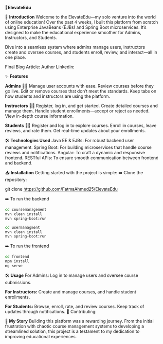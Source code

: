 🌟**ElevateEdu**

🚀 **Introduction**
Welcome to the ElevateEdu—my solo venture into the world of online education! Over the past 4 weeks, 
I built this platform from scratch using Enterprise JavaBeans (EJBs) and Spring Boot microservices. 
It’s designed to make the educational experience smoother for Admins, Instructors, and Students.

Dive into a seamless system where admins manage users, instructors create and oversee courses, and students enroll, review, and interact—all in one place.

Final Blog Article: 
Author LinkedIn: 

✨ **Features**

**Admins** 👨‍💼
Manage user accounts with ease.
Review courses before they go live.
Edit or remove courses that don’t meet the standards.
Keep tabs on how students and instructors are using the platform.

**Instructors** 👨‍🏫
Register, log in, and get started.
Create detailed courses and manage them.
Handle student enrollments—accept or reject as needed.
View in-depth course information.

**Students** 👨‍🎓
Register and log in to explore courses.
Enroll in courses, leave reviews, and rate them.
Get real-time updates about your enrollments.

🛠️ **Technologies Used**
Java EE & EJBs: For robust backend user management.
Spring Boot: For building microservices that handle course reviews and notifications.
Angular: To craft a dynamic and responsive frontend.
RESTful APIs: To ensure smooth communication between frontend and backend.

📥 **Installation**
Getting started with the project is simple:
➡️ Clone the repository:

git clone https://github.com/FatmaAhmed25/ElevateEdu

➡️ To run the backend 
```bash
cd coursemanagement
mvn clean install
mvn spring-boot:run
```
```bash
cd usermanagment
mvn clean install
mvn spring-boot:run
```
➡️ To run the frontend

```bash
cd frontend
npm install
ng serve
```

🛠️ **Usage**
For Admins:
Log in to manage users and oversee course submissions.

**For Instructors:**
Create and manage courses, and handle student enrollments.

**For Students:**
Browse, enroll, rate, and review courses. Keep track of updates through notifications.
🤝 Contributing


**📝 My Story**
Building this platform was a rewarding journey. 
From the initial frustration with chaotic course management systems to developing a streamlined solution, 
this project is a testament to my dedication to improving educational experiences.




